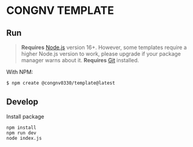 # CONGNV TEMPLATE

## Run
> **Requires** [Node.js](https://nodejs.org/en/) version 16+. However, some templates require a higher Node.js version to work, please upgrade if your package manager warns about it.
> **Requires** [Git](https://git-scm.com/) installed.

With NPM:

```bash
$ npm create @congnv0330/template@latest
```

## Develop

Install package
```
npm install
npm run dev
node index.js
```
